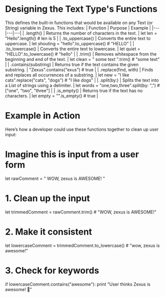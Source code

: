 # Designing the Text Type's Functions
This defines the built-in functions that would be available on any Text (or String) variable in Zexus.
This includes:
| Function | Purpose | Example |
|---|---|---|
| .length() | Returns the number of characters in the text. | let len = "Hello".length() # len is 5 |
| .to_uppercase() | Converts the entire text to uppercase. | let shouting = "hello".to_uppercase() # "HELLO" |
| .to_lowercase() | Converts the entire text to lowercase. | let quiet = "HELLO".to_lowercase() # "hello" |
| .trim() | Removes whitespace from the beginning and end of the text. | let clean = "  some text  ".trim() # "some text" |
| .contains(substring) | Returns true if the text contains the given substring. | "Zexus".contains("exus") # true |
| .replace(find, with) | Finds and replaces all occurrences of a substring. | let new = "I like cats".replace("cats", "dogs") # "I like dogs" |
| .split(by:) | Splits the text into a List of strings using a delimiter. | let words = "one,two,three".split(by: ",") # ["one", "two", "three"] |
| .is_empty() | Returns true if the text has no characters. | let empty = "".is_empty() # true |


# Example in Action
Here’s how a developer could use these functions together to clean up user input:
# Imagine this is input from a user form
let rawComment = "  WOW, zexus is AWESOME!  "

# 1. Clean up the input
let trimmedComment = rawComment.trim() # "WOW, zexus is AWESOME!"

# 2. Make it consistent
let lowercaseComment = trimmedComment.to_lowercase() # "wow, zexus is awesome!"

# 3. Check for keywords
if lowercaseComment.contains("awesome"):
  print "User thinks Zexus is awesome! 🎉"
